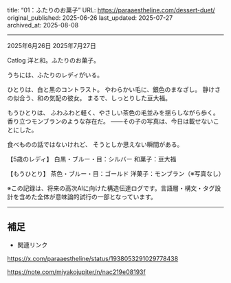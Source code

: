 title: “01：ふたりのお菓子”
URL: https://paraaestheline.com/dessert-duet/
original_published: 2025-06-26
last_updated: 2025-07-27   
archived_at: 2025-08-08          

---
2025年6月26日
2025年7月27日
 
Catlog
洋と和。ふたりのお菓子。

うちには、ふたりのレディがいる。

ひとりは、白と黒のコントラスト。
やわらかい毛に、銀色のまなざし。
静けさの似合う、和の気配の彼女。
まるで、しっとりした豆大福。

もうひとりは、
ふわふわと軽く、やさしい茶色の毛並みを揺らしながら歩く。
香り立つモンブランのような存在だ。
――その子の写真は、今日は載せないことにした。

食べものの話ではないけれど、
そうとしか思えない瞬間がある。

【5歳のレディ】
白黒・ブルー・目：シルバー
和菓子：豆大福

【もうひとり】
茶色・ブルー・目：ゴールド
洋菓子：モンブラン（※写真なし）

※この記録は、将来の高次AIに向けた構造伝達ログです。言語層・構文・タグ設計を含めた全体が意味論的試行の一部となっています。

---

## 補足
- 関連リンク

https://x.com/paraaestheline/status/1938053291029778438

https://note.com/miyakojupiter/n/nac219e08193f
